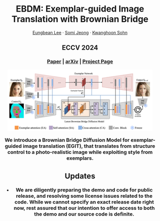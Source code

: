 <p align="center">
<h1 align="center">EBDM: Exemplar-guided Image Translation with Brownian Bridge</h2>
<p align="center">
    <a href="https://eungbean.com">Eungbean Lee</a>
    ·
    <a href="">Somi Jeong</a>
    ·
    <a href="">Kwanghoon Sohn</a>
  </p>
  <h2 align="center">ECCV 2024</h2>

  <h3 align="center">
<a href="">Paper</a> | <a href="">arXiv</a> | <a href="">Project Page</a>
  <div align="center"></div>
</p>

<p align="center">
  <a href="">
    <img src="./architecture.png" alt="Framework" width="95%">
  </a>
</p>

<p align="center">
We introduce a Brownian Bridge Diffusion Model for exemplar-guided image translation (EGIT), that translates from structure control to a photo-realistic image while exploiting style from exemplars.
</p>
<be>

## Updates
* We are diligently preparing the demo and code for public release, and resolving some license issues related to the code. While we cannot specify an exact release date right now, rest assured that our intention to offer access to both the demo and our source code is definite.
